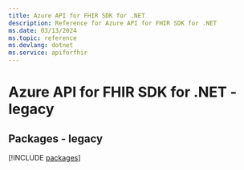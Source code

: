 ```yaml
---
title: Azure API for FHIR SDK for .NET
description: Reference for Azure API for FHIR SDK for .NET
ms.date: 03/13/2024
ms.topic: reference
ms.devlang: dotnet
ms.service: apiforfhir
---
```

# Azure API for FHIR SDK for .NET - legacy
## Packages - legacy
[!INCLUDE [packages](api-for-fhir-index.md)]